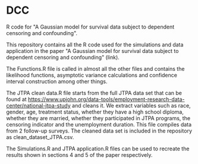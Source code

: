 # DCC
R code for "A Gaussian model for survival data subject to dependent censoring and confounding".

This repository contains all the R code used for the simulations and data application in the paper "A Gaussian model for survival data subject to dependent censoring and confounding" (link).

The Functions.R file is called in almost all the other files and contains the likelihood functions, asymptotic variance calculations and confidence interval construction among other things.

The JTPA clean data.R file starts from the full JTPA data set that can be found at https://www.upjohn.org/data-tools/employment-research-data-center/national-jtpa-study and cleans it. We extract variables such as race, gender, age, treatment status, whether they have a high school diploma, whether they are married, whether they participated in JTPA programs, the censoring indicator and the unemployment duration. This file compiles data from 2 follow-up surveys. The cleaned data set is included in the repository as clean_dataset_JTPA.csv.

The Simulations.R and JTPA application.R files can be used to recreate the results shown in sections 4 and 5 of the paper respectively. 
